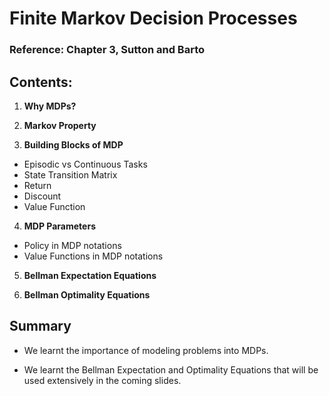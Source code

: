 
# Finite Markov Decision Processes

### Reference: Chapter 3, Sutton and Barto

## Contents:

1) **Why MDPs?**

2) **Markov Property**

3) **Building Blocks of MDP**
* Episodic vs Continuous Tasks
* State Transition Matrix
* Return
* Discount
* Value Function

4) **MDP Parameters**
* Policy in MDP notations
* Value Functions in MDP notations

5) **Bellman Expectation Equations**

6) **Bellman Optimality Equations**



## Summary
* We learnt the importance of modeling problems into MDPs. 

* We learnt the Bellman Expectation and Optimality Equations that will be used extensively in the coming slides. 
